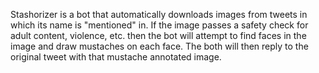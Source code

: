 Stashorizer is a bot that automatically downloads images from tweets in
which its name is "mentioned" in. If the image passes a safety check for 
adult content, violence, etc. then the bot will attempt to find faces in
the image and draw mustaches on each face. The both will then reply to the
original tweet with that mustache annotated image.

